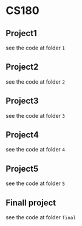 # CS180
## Project1
see the code at folder `1`
## Project2
see the code at folder `2`
## Project3 
see the code at folder `3`
## Project4
see the code at folder `4`
## Project5
see the code at folder `5`
## Finall project
see the code at folder `final`
